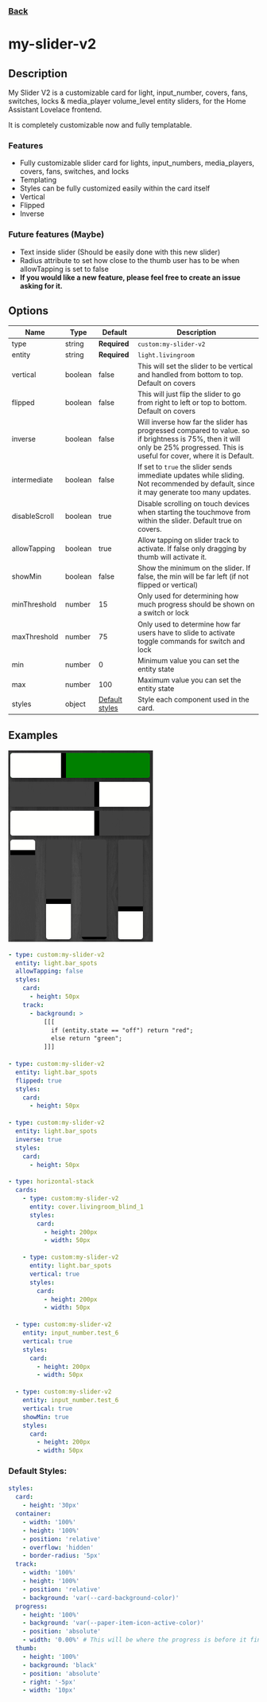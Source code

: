 ### [Back](/README.md)
# my-slider-v2

## Description

My Slider V2 is a customizable card for light, input_number, covers, fans, switches, locks & media_player volume_level entity sliders, for the Home Assistant Lovelace frontend.

It is completely customizable now and fully templatable.

### Features
- Fully customizable slider card for lights, input_numbers, media_players, covers, fans, switches, and locks
- Templating
- Styles can be fully customized easily within the card itself
- Vertical
- Flipped
- Inverse

### Future features (Maybe)
- Text inside slider (Should be easily done with this new slider)
- Radius attribute to set how close to the thumb user has to be when allowTapping is set to false
- **If you would like a new feature, please feel free to create an issue asking for it.**


## Options
| Name | Type | Default | Description |
| ---- | ---- | ------- | ----------- |
| type | string | **Required** | `custom:my-slider-v2` |
| entity | string | **Required** | `light.livingroom` |
| vertical | boolean | false | This will set the slider to be vertical and handled from bottom to top. Default on covers |
| flipped | boolean | false | This will just flip the slider to go from right to left or top to bottom. Default on covers |
| inverse | boolean | false | Will inverse how far the slider has progressed compared to value. so if brightness is 75%, then it will only be 25% progressed. This is useful for cover, where it is Default. |
| intermediate | boolean | false | If set to `true` the slider sends immediate updates while sliding. Not recommended by default, since it may generate too many updates. |
| disableScroll | boolean | true | Disable scrolling on touch devices when starting the touchmove from within the slider. Default true on covers. |
| allowTapping | boolean | true | Allow tapping on slider track to activate. If false only dragging by thumb will activate it. |
| showMin | boolean | false | Show the minimum on the slider. If false, the min will be far left (if not flipped or vertical) |
| minThreshold | number | 15 | Only used for determining how much progress should be shown on a switch or lock |
| maxThreshold | number | 75 | Only used to determine how far users have to slide to activate toggle commands for switch and lock |
| min | number | 0 | Minimum value you can set the entity state |
| max | number | 100 | Maximum value you can set the entity state |
| styles | object | [Default styles](#default-styles) | Style each component used in the card. |


## Examples
![Examples](/other/docs/captures/my-slider-v2/examples.png)
```yaml
- type: custom:my-slider-v2
  entity: light.bar_spots
  allowTapping: false
  styles:
    card: 
      - height: 50px
    track:
      - background: >
          [[[
            if (entity.state == "off") return "red";
            else return "green";
          ]]]
      
- type: custom:my-slider-v2
  entity: light.bar_spots
  flipped: true
  styles:
    card: 
      - height: 50px

- type: custom:my-slider-v2
  entity: light.bar_spots
  inverse: true
  styles:
    card: 
      - height: 50px

- type: horizontal-stack
  cards:
    - type: custom:my-slider-v2
      entity: cover.livingroom_blind_1
      styles:
        card: 
          - height: 200px
          - width: 50px
          
    - type: custom:my-slider-v2
      entity: light.bar_spots
      vertical: true
      styles:
        card: 
          - height: 200px
          - width: 50px

  - type: custom:my-slider-v2
    entity: input_number.test_6
    vertical: true
    styles:
      card: 
        - height: 200px
        - width: 50px

  - type: custom:my-slider-v2
    entity: input_number.test_6
    vertical: true
    showMin: true
    styles:
      card: 
        - height: 200px
        - width: 50px
```


### Default Styles:
```yaml
styles:
  card:
    - height: '30px'
  container:
    - width: '100%'
    - height: '100%'
    - position: 'relative'
    - overflow: 'hidden'
    - border-radius: '5px'
  track:
    - width: '100%'
    - height: '100%'
    - position: 'relative'
    - background: 'var(--card-background-color)'
  progress:
    - height: '100%'
    - background: 'var(--paper-item-icon-active-color)'
    - position: 'absolute'
    - width: '0.00%' # This will be where the progress is before it finds the actual state on load. Otherwise it's handled by the slider obviously.
  thumb:
    - height: '100%'
    - background: 'black'
    - position: 'absolute'
    - right: '-5px'
    - width: '10px'
```